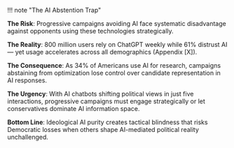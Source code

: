 !!! note "The AI Abstention Trap"

**The Risk**: Progressive campaigns avoiding AI face systematic disadvantage against opponents using these technologies strategically.

**The Reality**: 800 million users rely on ChatGPT weekly while 61% distrust AI — yet usage accelerates across all demographics (Appendix [X]).

**The Consequence**: As 34% of Americans use AI for research, campaigns abstaining from optimization lose control over candidate representation in AI responses.

**The Urgency**: With AI chatbots shifting political views in just five interactions, progressive campaigns must engage strategically or let conservatives dominate AI information space.

**Bottom Line**: Ideological AI purity creates tactical blindness that risks Democratic losses when others shape AI-mediated political reality unchallenged.
